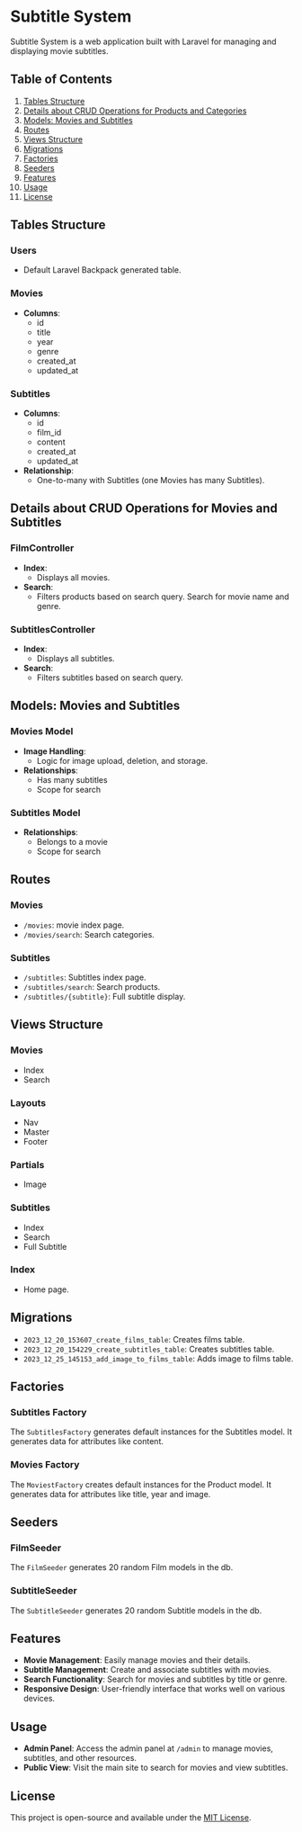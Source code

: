# Subtitle System

Subtitle System is a web application built with Laravel for managing and displaying movie subtitles.

## Table of Contents

1. [Tables Structure](#tables-structure)
3. [Details about CRUD Operations for Products and Categories](#details-about-crud-operations-for-movies-and-subtitles)
4. [Models: Movies and Subtitles](#models-movies-and-subtitles)
5. [Routes](#routes)
6. [Views Structure](#views-structure)
7. [Migrations](#migrations)
8. [Factories](#factories)
9. [Seeders](#seeders)
10. [Features](#features)
11. [Usage](#usage)
12. [License](#license)

## Tables Structure
### Users
- Default Laravel Backpack generated table.

### Movies
- **Columns**:
  - id
  - title
  - year
  - genre
  - created_at
  - updated_at

### Subtitles
- **Columns**:
  - id
  - film_id
  - content
  - created_at
  - updated_at
- **Relationship**:
  - One-to-many with Subtitles (one Movies has many Subtitles).
 

## Details about CRUD Operations for Movies and Subtitles
### FilmController
- **Index**:
  - Displays all movies.
- **Search**:
  - Filters products based on search query. Search for movie name and genre.

### SubtitlesController
- **Index**:
  - Displays all subtitles.
- **Search**:
  - Filters subtitles based on search query.

## Models: Movies and Subtitles
### Movies Model
- **Image Handling**:
  - Logic for image upload, deletion, and storage.
- **Relationships**:
  - Has many subtitles
  - Scope for search

### Subtitles Model
- **Relationships**:
  - Belongs to a movie
  - Scope for search

## Routes
### Movies
- `/movies`: movie index page.
- `/movies/search`: Search categories.

### Subtitles
- `/subtitles`: Subtitles index page.
- `/subtitles/search`: Search products.
- `/subtitles/{subtitle}`: Full subtitle display.

## Views Structure
### Movies
- Index
- Search

### Layouts
- Nav
- Master
- Footer

### Partials
- Image

### Subtitles
- Index
- Search
- Full Subtitle

### Index
- Home page.

## Migrations
- `2023_12_20_153607_create_films_table`: Creates films table.
- `2023_12_20_154229_create_subtitles_table`: Creates subtitles table.
- `2023_12_25_145153_add_image_to_films_table`: Adds image to films table.

## Factories

### Subtitles Factory

The `SubtitlesFactory` generates default instances for the Subtitles model. It generates data for attributes like content.

### Movies Factory

The `MoviestFactory` creates default instances for the Product model. It generates data for attributes like title, year and image.

## Seeders

### FilmSeeder

The `FilmSeeder` generates 20 random Film models in the db.

### SubtitleSeeder

The `SubtitleSeeder` generates 20 random Subtitle models in the db.


## Features

- **Movie Management**: Easily manage movies and their details.
- **Subtitle Management**: Create and associate subtitles with movies.
- **Search Functionality**: Search for movies and subtitles by title or genre.
- **Responsive Design**: User-friendly interface that works well on various devices.

## Usage

- **Admin Panel**: Access the admin panel at `/admin` to manage movies, subtitles, and other resources.
- **Public View**: Visit the main site to search for movies and view subtitles.

## License

This project is open-source and available under the [MIT License](LICENSE).
